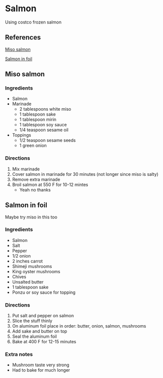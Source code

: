 # Salmon

Using costco frozen salmon

## References

[Miso salmon](https://www.justonecookbook.com/miso-salmon/)

[Salmon in foil](https://www.justonecookbook.com/salmon-foil/)

## Miso salmon

### Ingredients

- Salmon
- Marinade
  - 2 tablespoons white miso
  - 1 tablespoon sake
  - 1 tablespoon mirin
  - 1 tablespoon soy sauce
  - 1/4 teaspoon sesame oil
- Toppings
  - 1/2 teaspoon sesame seeds
  - 1 green onion

### Directions

1. Mix marinade
2. Cover salmon in marinade for 30 minutes (not longer since miso is salty)
3. Remove extra marinade
4. Broil salmon at 550 F for 10-12 mintes
   - Yeah no thanks

## Salmon in foil

Maybe try miso in this too

### Ingredients

- Salmon
- Salt
- Pepper
- 1/2 onion
- 2 inches carrot
- Shimeji mushrooms
- King oyster mushrooms
- Chives
- Unsalted butter
- 1 tablespoon sake
- Ponzu or soy sauce for topping

### Directions

1. Put salt and pepper on salmon
2. Slice the stuff thinly
3. On aluminum foil place in order: butter, onion, salmon, mushrooms
4. Add sake and butter on top
5. Seal the aluminum foil
6. Bake at 400 F for 12-15 minutes

### Extra notes

- Mushroom taste very strong
- Had to bake for much longer
